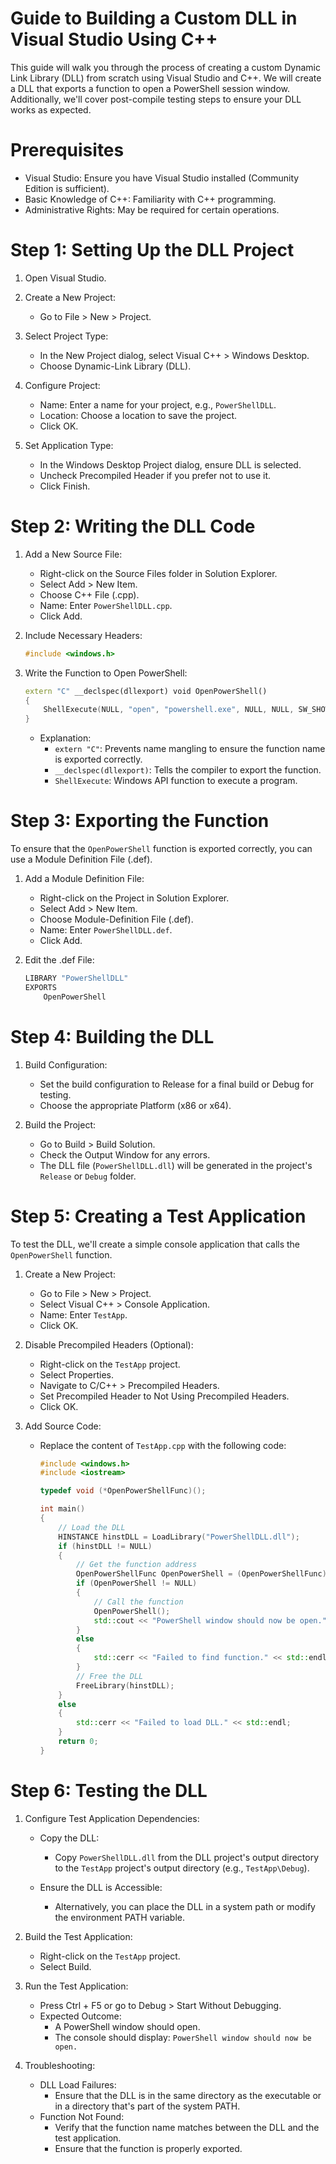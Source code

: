 # Guide to Building a Custom DLL in Visual Studio Using C++

This guide will walk you through the process of creating a custom Dynamic Link Library (DLL) from scratch using Visual Studio and C++. We will create a DLL that exports a function to open a PowerShell session window. Additionally, we'll cover post-compile testing steps to ensure your DLL works as expected.

# Prerequisites

- Visual Studio: Ensure you have Visual Studio installed (Community Edition is sufficient).
- Basic Knowledge of C++: Familiarity with C++ programming.
- Administrative Rights: May be required for certain operations.

# Step 1: Setting Up the DLL Project

1. Open Visual Studio.

2. Create a New Project:
   - Go to File > New > Project.

3. Select Project Type:
   - In the New Project dialog, select Visual C++ > Windows Desktop.
   - Choose Dynamic-Link Library (DLL).

4. Configure Project:
   - Name: Enter a name for your project, e.g., `PowerShellDLL`.
   - Location: Choose a location to save the project.
   - Click OK.

5. Set Application Type:
   - In the Windows Desktop Project dialog, ensure DLL is selected.
   - Uncheck Precompiled Header if you prefer not to use it.
   - Click Finish.

# Step 2: Writing the DLL Code

1. Add a New Source File:
   - Right-click on the Source Files folder in Solution Explorer.
   - Select Add > New Item.
   - Choose C++ File (.cpp).
   - Name: Enter `PowerShellDLL.cpp`.
   - Click Add.

2. Include Necessary Headers:

   ```cpp
   #include <windows.h>
   ```

3. Write the Function to Open PowerShell:

   ```cpp
   extern "C" __declspec(dllexport) void OpenPowerShell()
   {
       ShellExecute(NULL, "open", "powershell.exe", NULL, NULL, SW_SHOW);
   }
   ```

   - Explanation:
     - `extern "C"`: Prevents name mangling to ensure the function name is exported correctly.
     - `__declspec(dllexport)`: Tells the compiler to export the function.
     - `ShellExecute`: Windows API function to execute a program.

# Step 3: Exporting the Function

To ensure that the `OpenPowerShell` function is exported correctly, you can use a Module Definition File (.def).

1. Add a Module Definition File:
   - Right-click on the Project in Solution Explorer.
   - Select Add > New Item.
   - Choose Module-Definition File (.def).
   - Name: Enter `PowerShellDLL.def`.
   - Click Add.

2. Edit the .def File:

   ```def
   LIBRARY "PowerShellDLL"
   EXPORTS
       OpenPowerShell
   ```

# Step 4: Building the DLL

1. Build Configuration:
   - Set the build configuration to Release for a final build or Debug for testing.
   - Choose the appropriate Platform (x86 or x64).

2. Build the Project:
   - Go to Build > Build Solution.
   - Check the Output Window for any errors.
   - The DLL file (`PowerShellDLL.dll`) will be generated in the project's `Release` or `Debug` folder.

# Step 5: Creating a Test Application

To test the DLL, we'll create a simple console application that calls the `OpenPowerShell` function.

1. Create a New Project:
   - Go to File > New > Project.
   - Select Visual C++ > Console Application.
   - Name: Enter `TestApp`.
   - Click OK.

2. Disable Precompiled Headers (Optional):
   - Right-click on the `TestApp` project.
   - Select Properties.
   - Navigate to C/C++ > Precompiled Headers.
   - Set Precompiled Header to Not Using Precompiled Headers.
   - Click OK.

3. Add Source Code:
   - Replace the content of `TestApp.cpp` with the following code:

     ```cpp
     #include <windows.h>
     #include <iostream>

     typedef void (*OpenPowerShellFunc)();

     int main()
     {
         // Load the DLL
         HINSTANCE hinstDLL = LoadLibrary("PowerShellDLL.dll");
         if (hinstDLL != NULL)
         {
             // Get the function address
             OpenPowerShellFunc OpenPowerShell = (OpenPowerShellFunc)GetProcAddress(hinstDLL, "OpenPowerShell");
             if (OpenPowerShell != NULL)
             {
                 // Call the function
                 OpenPowerShell();
                 std::cout << "PowerShell window should now be open." << std::endl;
             }
             else
             {
                 std::cerr << "Failed to find function." << std::endl;
             }
             // Free the DLL
             FreeLibrary(hinstDLL);
         }
         else
         {
             std::cerr << "Failed to load DLL." << std::endl;
         }
         return 0;
     }
     ```

# Step 6: Testing the DLL

1. Configure Test Application Dependencies:

   - Copy the DLL:
     - Copy `PowerShellDLL.dll` from the DLL project's output directory to the `TestApp` project's output directory (e.g., `TestApp\Debug`).

   - Ensure the DLL is Accessible:
     - Alternatively, you can place the DLL in a system path or modify the environment PATH variable.

2. Build the Test Application:
   - Right-click on the `TestApp` project.
   - Select Build.

3. Run the Test Application:
   - Press Ctrl + F5 or go to Debug > Start Without Debugging.
   - Expected Outcome:
     - A PowerShell window should open.
     - The console should display: `PowerShell window should now be open.`

4. Troubleshooting:

   - DLL Load Failures:
     - Ensure that the DLL is in the same directory as the executable or in a directory that's part of the system PATH.
   - Function Not Found:
     - Verify that the function name matches between the DLL and the test application.
     - Ensure that the function is properly exported.